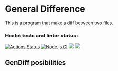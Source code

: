 # General Difference

This is a program that make a diff between two files.

### Hexlet tests and linter status:
[![Actions Status](https://github.com/Hisun0/frontend-project-46/workflows/hexlet-check/badge.svg)](https://github.com/Hisun0/frontend-project-46/actions)
[![Node.js CI](https://github.com/Hisun0/frontend-project-46/actions/workflows/node.js.yml/badge.svg)](https://github.com/Hisun0/frontend-project-46/actions/workflows/node.js.yml)
<a href="https://codeclimate.com/github/Hisun0/frontend-project-46/maintainability"><img src="https://api.codeclimate.com/v1/badges/7df1fb909338a2975b7e/maintainability" /></a>
<a href="https://codeclimate.com/github/Hisun0/frontend-project-46/test_coverage"><img src="https://api.codeclimate.com/v1/badges/7df1fb909338a2975b7e/test_coverage" /></a>

## GenDiff posibilities

